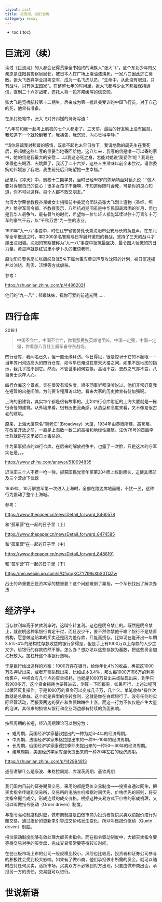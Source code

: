 ```yaml
---
layout: post
title: 巨流河, 四行仓库
category: essay 
---
```


* toc
{:toc}

# 巨流河（续）

读过《巨流河》的人都会记得贯穿全书始终的满族人“张大飞”，这个东北少年的父亲原是沈阳县警察局局长，被日本人在广场上浇油漆烧死，一家八口因此逃亡离散。张大飞放弃学业报考空军，成为一名飞虎队员，“生命中，从此没有眼泪，只有战斗，只有保卫国家”。在整整七年的时间里，张大飞都与少女齐邦媛保持通信，直到二十六岁战死，还托人将一包齐邦媛写的信交回。

张大飞是笕桥航校第十二期生，后来成为第一批赴美受训的中国飞行员。对于自己的死，他早有准备。

在那封绝笔中，张大飞对齐邦媛的哥哥写道：

“八年前和我一起考上航校的七个人都走了。三天前，最后的好友晚上没有回航，我知道下一个就轮到我了。我祷告，我沉思，内心觉得平静。”

“请你原谅我对邦媛的感情，既拿不起也未早日放下。我请地勤的周先生在我死后，把邦媛这些年写的信妥当地寄回给她。这八年来，我写的信是唯一可以寄的家书，她的信是我最大的安慰……以我这必死之身，怎能对她说‘我爱你’呢？我现在休假也去喝酒、去跳舞了，我活了二十六岁，这些人生滋味以前全未尝过。请你委婉劝邦媛忘了我吧，我生前死后只盼望她一生幸福。”

纪录片《冲天》中，航校十二期学员，当时已经96岁的陈炳靖面对镜头说：“做人要对得起自己的良心！很多女孩子不懂嘛，不知道你随时会死，可是你的良心知道，你不可以这样。每个人都不敢交朋友。”

台湾大学荣誉教授齐邦媛女士捐赠前中美混合团队员张大飞烈士遗物（圣经、照片）给空军司令部，齐教授表示，八年抗战期间虽是中华民国最艰困的岁月，但也是我华人最争气、最有骨气的时代，希望每一位年轻人都能延续过往十万青年十万军的豪气干云，以“千秋万世”为一生的志业。

1931年“九一八”事变中，时任辽宁省警务处长兼沈阳市公安局长的黄显声，在东北军全军撤退之时，率2000多名警察与日军展开激烈的巷战，坚持了三天的战斗才撤出沈阳城。沈阳的警察被称为“九一八”事变中抵抗最坚决、最令国人骄傲的抗日力量。黄显声就是红岩里小萝卜头的俄语老师。

原沈阳县警务局长张凤岐及其5名下属为策应黄显声反攻沈阳的计划，被日军逮捕并以油烧、割舌、活埋等方式虐杀。

参考：

https://zhuanlan.zhihu.com/p/44862021

他们的“九一八”：邦媛妹妹，祝你可爱的前途光明……

# 四行仓库

2018.1

>中国不会亡，中国不会亡，你看那民族英雄谢团长。中国一定强，中国一定强，你看那八百壮士孤军奋守东战场。

四行仓库，我闻名已久，但一直无缘拜访。今日得见，很是惊讶于它的不起眼－－当年苏州河边高大的四行仓库，如今早已淹没在摩天大楼之间，如果不是地图的指示，我几乎找不到它。然而，不管世事如何变换，高墙不变，忠烈之气亦不变，八百勇士永存人心。

四行仓库这个景点，实在很没有知名度，很多同事听都没听说过。他们非常好奇我在短暂的出差间隙，为何要专程拜访此地。看来大家的历史教育有待加强啊。

上海的旧建筑，其实每个都是很有故事的。比如四行仓库附近的上海大厦就是一栋很奇怪的建筑。从外墙来看，很有历史沧桑感，从造型和高度来看，又不像是很古老的建筑。

原来，上海大厦原名“百老汇”(Broadway）大厦，1934年由英商所建，高18层。在改革开放之前，一直是上海数一数二的高楼和地标性建筑。汪伪76号的首脑李士群就是在这里被日本毒杀的。

作为军事据点的四行仓库，在后来的解放战争中，也露了一次脸，只是这次的守军实在是。。。

https://www.zhihu.com/answer/510094835

迟浩田三个人不费一枪一弹，抓获国民党青年军第204师上校副师长，迫使其师部及三个营放下武器

1949年，10万解放军第一次进入上海时，全部在路边席地而睡，不扰一民，这种行为震动了整个上海城。

参考：

https://www.thepaper.cn/newsDetail_forward_8460578

和“孤军营”在一起的日子里（上）

https://www.thepaper.cn/newsDetail_forward_8474585

和“孤军营”在一起的日子里（中）

https://www.thepaper.cn/newsDetail_forward_8488191

和“孤军营”在一起的日子里（下）

https://mp.weixin.qq.com/s/QfvpqKCZY7I9IvXbS0TQZw

战士的命重要还是资本家的楼重要？这个问题难倒了粟裕，一个军长找出了解决办法

# 经济学+

当存款利率高于贷款利率时，这叫空转套利。这也是明令禁止的。既然是明令禁止，就说明这种事银行肯定干过，而且没少干，要不然你禁他干嘛？银行不是慈善机构，愿意做这赔本的买卖还是因为差存款，只能高揽存。比如现在能开出一年期3.5%-4%的结构性存款收益的银行多得是，但是手上有1000万以上存款的人少之又少，给银行的存款依然不够。怎么办？想办法以这些存款为基数，把这些资金加杠杆放大。加杠杆这个事银行熟啊。

于是银行给出这样的方案：1000万存在银行，给你年化4%的收益，再把这1000万质押贷出来，或者开票贴现出来，比如成本3.4%，那么每1000万有6万的利差给客户，中间会有几个点的资金损耗，也就是1000万贷出来或贴现出来，到手只有900多万，这个资金损耗也要算进去，测算一下回报率，如果可行，上述过程可以循环反复操作。于是1000万的资金可以变成几千万，几个亿。单笔收益*操作次数就是总收益。这个就是典型的空转套利，这就是你在白嫖银行了。没有任何的实际经营活动，而报表两边的资产和负债蹭蹭往上涨。而这一行为不仅仅是产生大量的泡沫，其带来的损害从银行和企业两边都有持续的负面影响。

---

按照周期的长短，经济周期理论可以划分为：

- 短周期，英国经济学家基钦提出的一种为期3-4年的经济周期。
- 中周期，法国经济学家朱格拉提出来的一种9～10年的经济周期。
- 长周期，俄国经济学家康德拉季耶夫提出来的一种50～60年的经济周期。
- 建筑周期，美国经济学家库涅茨提出来的一种20年左右的经济周期。

https://zhuanlan.zhihu.com/p/142994913

通俗讲解什么是康波、朱格拉周期、库涅茨周期、基钦周期

---

我们国内目前的证券期货交易，采用的都是竞价交易制度——投资者通过网络，把买卖指令传输到交易所，交易所的电脑主机根据时间优先、价格优先的原则，将买卖指令撮合成交，形成连续的成交价格。根据这种交易方式下价格的形成机理，又可以叫做指令驱动（Order driven）制度。

与指令驱动制度相对应，做市商制度是由做市商为投资者提供买卖双边报价进行对赌交易，通过报价的更新来引导成交价格发生变化，所以叫做报价驱动（Quote driven）制度。

报价驱动制度能够有效处理大额买卖指令。而在指令驱动制度中，大额买卖指令要等待交易对手的买卖盘，完成交易常常要等待较长时间。

在创业板市场上市的公司一般规模比较小，风险也比较高，投资者和证券公司参与的积极性会受到较大影响。如果有了做市商，他们承担做市所需的资金，就可以随时应付任何买卖，活跃市场。买卖双方不必等到对方出现，只要由做市商出面，承担另一方的责任，交易就可以进行。

# 世说新语

